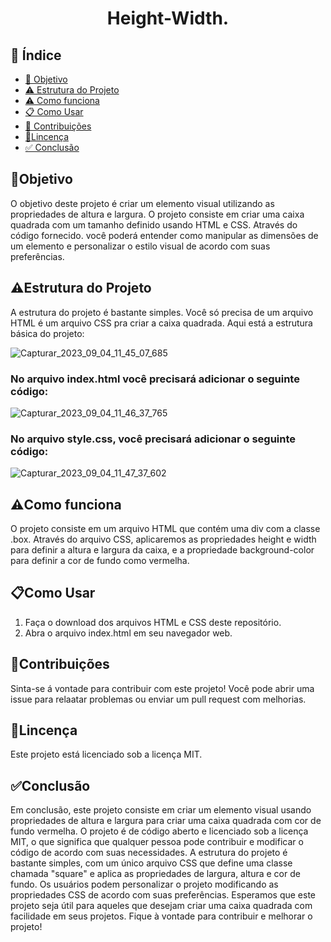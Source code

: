 <h1 align="center"> Height-Width. </h1>

## 🔗 Índice
* [🎯 Objetivo](#-objetivo)
* [⚠️ Estrutura do Projeto](#-Estrutura-do-HTML)
* [⚠️ Como funciona](#-Sobre-o-Projeto)
* [📋 Como Usar](#-Como-Usar)
* [📝 Contribuições](#-Contribuições)
* [📍Lincença](#-Lincença)
* [✅ Conclusão](#-conclusão)



## 🎯Objetivo
O objetivo deste projeto é criar um elemento visual utilizando as propriedades de altura e largura. O projeto consiste em criar uma caixa quadrada  com um tamanho definido usando HTML e CSS. Através do código fornecido. você poderá entender como manipular as dimensões de um elemento e personalizar o estilo visual de acordo com suas preferências.





## ⚠️Estrutura do Projeto
A estrutura do projeto é bastante simples. Você só precisa de um arquivo HTML é um arquivo CSS pra criar a caixa quadrada. Aqui está a estrutura básica do projeto:

![Capturar_2023_09_04_11_45_07_685](https://github.com/andersoncode55/Codar-height-width./assets/61977421/b7a5fe81-9073-4960-a995-a915ae2de953)


### No arquivo index.html você precisará adicionar o seguinte código:

![Capturar_2023_09_04_11_46_37_765](https://github.com/andersoncode55/Codar-height-width./assets/61977421/42f14463-b9e1-4ea8-b65f-ce68589c2e74)


### No arquivo style.css, você precisará adicionar o seguinte código:

![Capturar_2023_09_04_11_47_37_602](https://github.com/andersoncode55/Codar-height-width./assets/61977421/61694c7f-2a98-4eb2-97eb-756017173fc8)





## ⚠️Como funciona
O projeto consiste em um arquivo HTML que contém uma div com a classe .box. Através do arquivo CSS, aplicaremos as propriedades height e width para definir a altura e largura da caixa, e a propriedade background-color para definir a cor de fundo como vermelha.





## 📋Como Usar
<ol>
  <li>Faça o download dos arquivos HTML e CSS deste repositório.</li>
  <li>Abra o arquivo index.html em seu navegador web.</li>
</ol>



## 📝Contribuições
Sinta-se á vontade para contribuir com este projeto! Você pode abrir uma issue para relaatar problemas ou enviar um pull request com melhorias.





## 📍Lincença
Este projeto está licenciado sob a licença MIT.



## ✅Conclusão
Em conclusão, este projeto consiste em criar um elemento visual usando propriedades de altura e largura para criar uma caixa quadrada com cor de fundo vermelha. O projeto é de código aberto e licenciado sob a licença MIT, o que significa que qualquer pessoa pode contribuir e modificar o código de acordo com suas necessidades. A estrutura do projeto é bastante simples, com um único arquivo CSS que define uma classe chamada "square" e aplica as propriedades de largura, altura e cor de fundo. Os usuários podem personalizar o projeto modificando as propriedades CSS de acordo com suas preferências. Esperamos que este projeto seja útil para aqueles que desejam criar uma caixa quadrada com facilidade em seus projetos. Fique à vontade para contribuir e melhorar o projeto!
